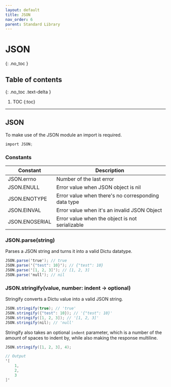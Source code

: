 ```yaml
---
layout: default
title: JSON
nav_order: 6
parent: Standard Library
---
```


# JSON
{: .no_toc }

## Table of contents
{: .no_toc .text-delta }

1. TOC
{:toc}

---

## JSON

To make use of the JSON module an import is required.

```cs
import JSON;
```

### Constants

| Constant             | Description                                                |
|----------------------|------------------------------------------------------------|
| JSON.errno           | Number of the last error                                   |
| JSON.ENULL           | Error value when JSON object is nil                        |
| JSON.ENOTYPE         | Error value when there's no corresponding data type        |
| JSON.EINVAL          | Error value when it's an invalid JSON Object               |
| JSON.ENOSERIAL       | Error value when the object is not serializable            |

### JSON.parse(string)

Parses a JSON string and turns it into a valid Dictu datatype.

```cs
JSON.parse('true'); // true
JSON.parse('{"test": 10}'); // {"test": 10}
JSON.parse('[1, 2, 3]'); // [1, 2, 3]
JSON.parse('null'); // nil
```

### JSON.stringify(value, number: indent -> optional)

Stringify converts a Dictu value into a valid JSON string.

```cs
JSON.stringify(true); // 'true'
JSON.stringify({"test": 10}); // '{"test": 10}'
JSON.stringify([1, 2, 3]); // '[1, 2, 3]'
JSON.stringify(nil); // 'null'
```

Stringify also takes an optional `indent` parameter, which is a number of the amount of spaces to indent by, while
also making the response multiline.
```cs
JSON.stringify([1, 2, 3], 4);

// Output
'[
    1,
    2,
    3
]'
```